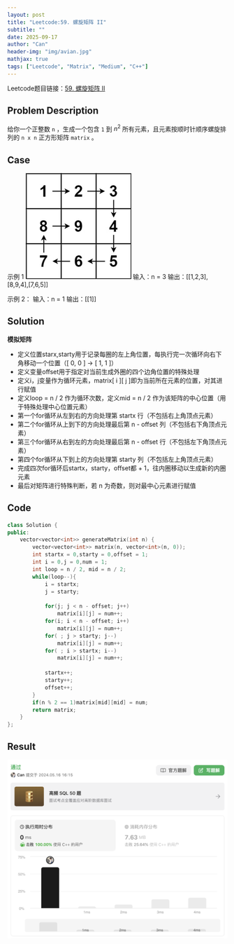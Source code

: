 ```yaml
---
layout: post
title: "Leetcode:59. 螺旋矩阵 II"
subtitle: ""
date: 2025-09-17
author: "Can"
header-img: "img/avian.jpg"
mathjax: true
tags: ["Leetcode", "Matrix", "Medium", "C++"]
---
```


Leetcode题目链接：[59. 螺旋矩阵 II](https://leetcode.cn/problems/spiral-matrix-ii/description/)

## Problem Description
给你一个正整数 `n` ，生成一个包含 `1` 到 $n^2$ 所有元素，且元素按顺时针顺序螺旋排列的 `n x n` 正方形矩阵 `matrix` 。

## Case
示例 1
![29-case](/img/leetcode/29-case.png)
输入：n = 3
输出：[[1,2,3],[8,9,4],[7,6,5]]

示例 2：
输入：n = 1
输出：[[1]]

## Solution
**模拟矩阵**
* 定义位置starx,starty用于记录每圈的左上角位置，每执行完一次循环向右下角移动一个位置（[ 0, 0 ] -> [ 1, 1 ]）
* 定义变量offset用于指定对当前生成外圈的四个边角位置的特殊处理
* 定义i，j变量作为循环元素，matrix[ i ][ j ]即为当前所在元素的位置，对其进行赋值
* 定义loop = n / 2 作为循环次数，定义mid = n / 2 作为该矩阵的中心位置（用于特殊处理中心位置元素）
* 第一个for循环从左到右的方向处理第 startx 行（不包括右上角顶点元素）
* 第二个for循环从上到下的方向处理最后第 n - offset 列（不包括右下角顶点元素）
* 第三个for循环从右到左的方向处理最后第 n - offset 行（不包括左下角顶点元素）
* 第四个for循环从下到上的方向处理第 starty 列（不包括左上角顶点元素）
* 完成四次for循环后startx，starty，offset都 + 1，往内圈移动以生成新的内圈元素
* 最后对矩阵进行特殊判断，若 n 为奇数，则对最中心元素进行赋值

## Code
```cpp
class Solution {
public:
    vector<vector<int>> generateMatrix(int n) {
        vector<vector<int>> matrix(n, vector<int>(n, 0));
        int startx = 0,starty = 0,offset = 1;
        int i = 0,j = 0,num = 1;
        int loop = n / 2, mid = n / 2;
        while(loop--){
            i = startx;
            j = starty;

            for(j; j < n - offset; j++)
                matrix[i][j] = num++;
            for(i; i < n - offset; i++)
                matrix[i][j] = num++;
            for( ; j > starty; j--)
                matrix[i][j] = num++;
            for( ; i > startx; i--)
                matrix[i][j] = num++;
                
            startx++;
            starty++;
            offset++;
        }
        if(n % 2 == 1)matrix[mid][mid] = num;
        return matrix;
    }
};
```

## Result
![result](/img/leetcode/59.png)
